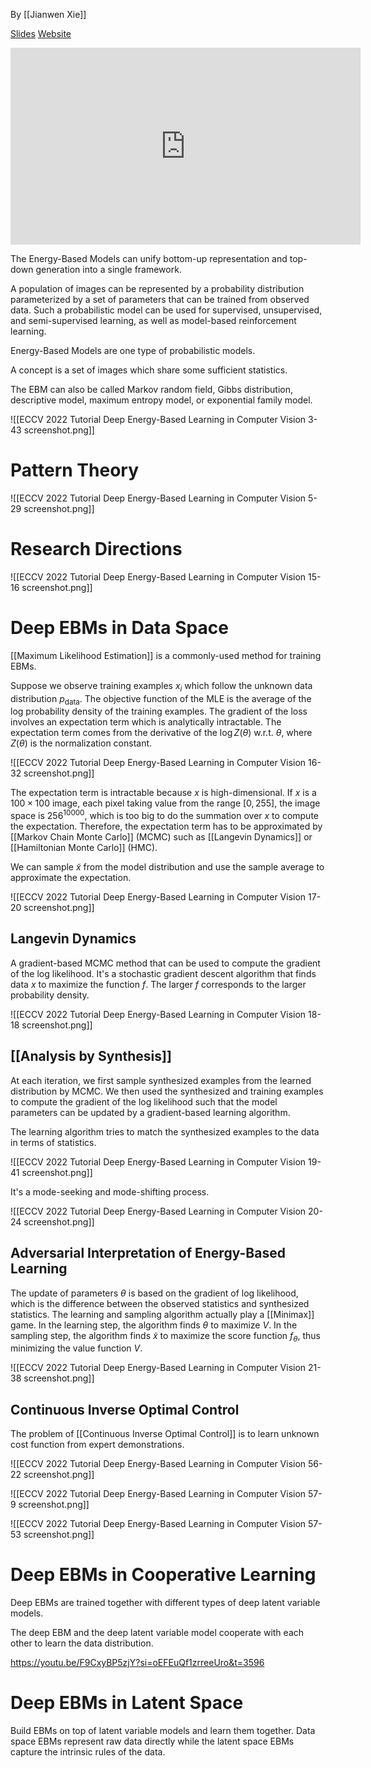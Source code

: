 By [[Jianwen Xie]]

[Slides](https://energy-based-models.github.io/document/Energy-Based-Models-Tutorial-ECCV-2022.pdf) [Website](https://energy-based-models.github.io/eccv2022-tutorial)

<iframe width="560" height="315" src="https://www.youtube.com/embed/F9CxyBP5zjY?si=BpC53WEGpRVd1ioO" title="YouTube video player" frameborder="0" allow="accelerometer; autoplay; clipboard-write; encrypted-media; gyroscope; picture-in-picture; web-share" allowfullscreen></iframe>

The Energy-Based Models can unify bottom-up representation and top-down generation into a single framework.

A population of images can be represented by a probability distribution parameterized by a set of parameters that can be trained from observed data. Such a probabilistic model can be used for supervised, unsupervised, and semi-supervised learning, as well as model-based reinforcement learning.

Energy-Based Models are one type of probabilistic models.

A concept is a set of images which share some sufficient statistics.

The EBM can also be called Markov random field, Gibbs distribution, descriptive model, maximum entropy model, or exponential family model.

![[ECCV 2022 Tutorial Deep Energy-Based Learning in Computer Vision 3-43 screenshot.png]]

# Pattern Theory

![[ECCV 2022 Tutorial Deep Energy-Based Learning in Computer Vision 5-29 screenshot.png]]

# Research Directions

![[ECCV 2022 Tutorial Deep Energy-Based Learning in Computer Vision 15-16 screenshot.png]]

# Deep EBMs in Data Space

[[Maximum Likelihood Estimation]] is a commonly-used method for training EBMs.

Suppose we observe training examples $x_i$ which follow the unknown data distribution $p_\text{data}$. The objective function of the MLE is the average of the log probability density of the training examples. The gradient of the loss involves an expectation term which is analytically intractable. The expectation term comes from the derivative of the $\log Z(\theta)$ w.r.t. $\theta$, where $Z(\theta)$ is the normalization constant.

![[ECCV 2022 Tutorial Deep Energy-Based Learning in Computer Vision 16-32 screenshot.png]]

The expectation term is intractable because $x$ is high-dimensional. If $x$ is a $100 \times 100$ image, each pixel taking value from the range $[0, 255]$, the image space is $256^{10000}$, which is too big to do the summation over $x$ to compute the expectation. Therefore, the expectation term has to be approximated by [[Markov Chain Monte Carlo]] (MCMC) such as [[Langevin Dynamics]] or [[Hamiltonian Monte Carlo]] (HMC).

We can sample $\tilde{x}$ from the model distribution and use the sample average to approximate the expectation.

![[ECCV 2022 Tutorial Deep Energy-Based Learning in Computer Vision 17-20 screenshot.png]]

## Langevin Dynamics

A gradient-based MCMC method that can be used to compute the gradient of the log likelihood. It's a stochastic gradient descent algorithm that finds data $x$ to maximize the function $f$. The larger $f$ corresponds to the larger probability density.

![[ECCV 2022 Tutorial Deep Energy-Based Learning in Computer Vision 18-18 screenshot.png]]

## [[Analysis by Synthesis]]

At each iteration, we first sample synthesized examples from the learned distribution by MCMC. We then used the synthesized and training examples to compute the gradient of the log likelihood such that the model parameters can be updated by a gradient-based learning algorithm.

The learning algorithm tries to match the synthesized examples to the data in terms of statistics.

![[ECCV 2022 Tutorial Deep Energy-Based Learning in Computer Vision 19-41 screenshot.png]]

It's a mode-seeking and mode-shifting process.

![[ECCV 2022 Tutorial Deep Energy-Based Learning in Computer Vision 20-24 screenshot.png]]

## Adversarial Interpretation of Energy-Based Learning

The update of parameters $\theta$ is based on the gradient of log likelihood, which is the difference between the observed statistics and synthesized statistics. The learning and sampling algorithm actually play a [[Minimax]] game. In the learning step, the algorithm finds $\theta$ to maximize $V$. In the sampling step, the algorithm finds $\tilde{x}$ to maximize the score function $f_\theta$, thus minimizing the value function $V$.

![[ECCV 2022 Tutorial Deep Energy-Based Learning in Computer Vision 21-38 screenshot.png]]

## Continuous Inverse Optimal Control

The problem of [[Continuous Inverse Optimal Control]] is to learn unknown cost function from expert demonstrations.

![[ECCV 2022 Tutorial Deep Energy-Based Learning in Computer Vision 56-22 screenshot.png]]

![[ECCV 2022 Tutorial Deep Energy-Based Learning in Computer Vision 57-9 screenshot.png]]

![[ECCV 2022 Tutorial Deep Energy-Based Learning in Computer Vision 57-53 screenshot.png]]

# Deep EBMs in Cooperative Learning

Deep EBMs are trained together with different types of deep latent variable models.

The deep EBM and the deep latent variable model cooperate with each other to learn the data distribution.

https://youtu.be/F9CxyBP5zjY?si=oEFEuQf1zrreeUro&t=3596

# Deep EBMs in Latent Space

Build EBMs on top of latent variable models and learn them together. Data space EBMs represent raw data directly while the latent space EBMs capture the intrinsic rules of the data.
